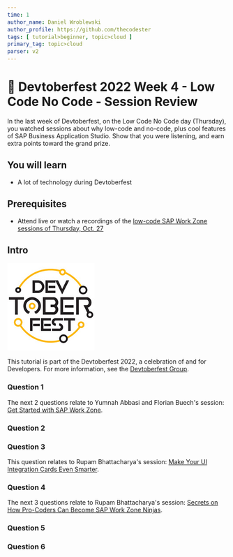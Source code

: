 ```yaml
---
time: 1
author_name: Daniel Wroblewski
author_profile: https://github.com/thecodester
tags: [ tutorial>beginner, topic>cloud ]
primary_tag: topic>cloud
parser: v2
---
```


# 🔴 Devtoberfest 2022 Week 4 - Low Code No Code - Session Review
<!-- description -->In the last week of Devtoberfest, on the Low Code No Code day (Thursday), you watched sessions about why low-code and no-code, plus cool features of SAP Business Application Studio. Show that you were listening, and earn extra points toward the grand prize.

## You will learn
- A lot of technology during Devtoberfest

## Prerequisites
- Attend live or watch a recordings of the [low-code SAP Work Zone sessions of Thursday, Oct. 27](https://groups.community.sap.com/t5/devtoberfest/eb-p/devtoberfest-events?filter=labels&depth=0&label_texts=Low-Code%20No-Code&sort_by=occasionStartTime)

## Intro
![Devtoberfest](Devtoberfest.jpg)

This tutorial is part of the Devtoberfest 2022, a celebration of and for Developers. For more information, see the [Devtoberfest Group](https://groups.community.sap.com/t5/devtoberfest/gh-p/Devtoberfest).

### Question 1
The next 2 questions relate to Yumnah Abbasi and Florian Buech's session: [Get Started with SAP Work Zone](https://groups.community.sap.com/t5/devtoberfest/get-started-with-sap-work-zone/ec-p/8970#M28).


### Question 2


### Question 3
This question relates to Rupam Bhattacharya's session: [Make Your UI Integration Cards Even Smarter](https://groups.community.sap.com/t5/devtoberfest/make-your-ui-integration-cards-even-smarter/ec-p/8972#M30).

### Question 4
The next 3 questions relate to Rupam Bhattacharya's session: [Secrets on How Pro-Coders Can Become SAP Work Zone Ninjas](https://groups.community.sap.com/t5/devtoberfest/get-started-with-sap-work-zone/ec-p/8970#M28).


### Question 5


### Question 6

